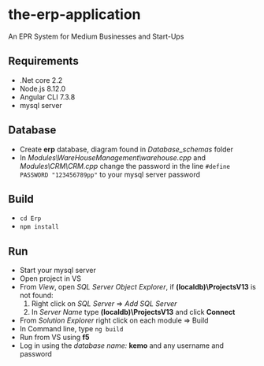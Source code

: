 # the-erp-application
An EPR System for Medium Businesses and Start-Ups

## Requirements
* .Net core 2.2
* Node.js 8.12.0
* Angular CLI 7.3.8
* mysql server

## Database
* Create **erp** database, diagram found in *Database_schemas* folder
* In *Modules\WareHouseManagement\warehouse.cpp*  and  *Modules\CRM\CRM.cpp*  change the password in the line `#define PASSWORD "123456789pp"` to your mysql server password

## Build
* `cd Erp`
* `npm install`

## Run
* Start your mysql server
* Open project in VS
* From *View*, open *SQL Server Object Explorer*, if **(localdb)\ProjectsV13** is not found:
   1. Right click on *SQL Server* => *Add SQL Server*
   2. In *Server Name* type **(localdb)\ProjectsV13** and click **Connect**
* From *Solution Explorer* right click on each module => Build
* In Command line, type `ng build`
* Run from VS using **f5**
* Log in using the *database name:* **kemo** and any username and password

